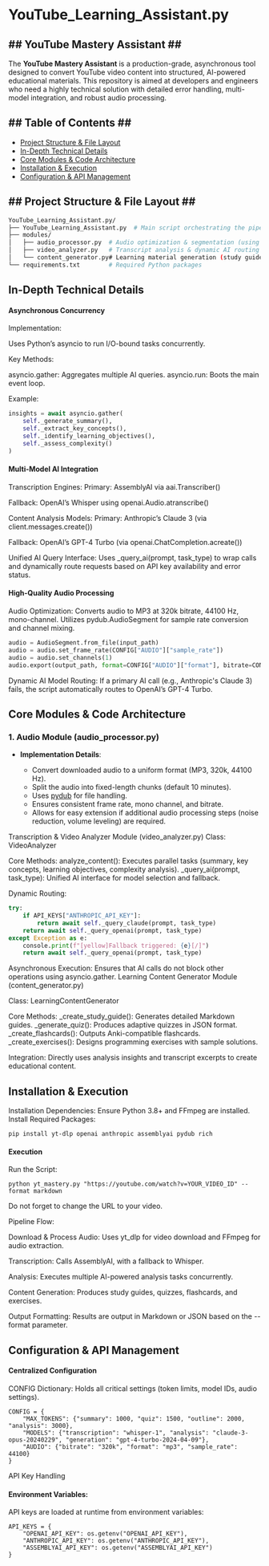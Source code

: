 
# YouTube_Learning_Assistant.py

## ## YouTube Mastery Assistant ## ##

The **YouTube Mastery Assistant** is a production-grade, asynchronous tool designed to convert YouTube video content into structured, AI-powered educational materials. This repository is aimed at developers and engineers who need a highly technical solution with detailed error handling, multi-model integration, and robust audio processing.

## ## Table of Contents ## ##
- [Project Structure & File Layout](#-project-structure--file-layout-)
- [In-Depth Technical Details](#-in-depth-technical-details-)
- [Core Modules & Code Architecture](#-core-modules--code-architecture-)
- [Installation & Execution](#-installation--execution-)
- [Configuration & API Management](#-configuration--api-management-)

## ## Project Structure & File Layout ## ##
```bash
YouTube_Learning_Assistant.py/
├── YouTube_Learning_Assistant.py  # Main script orchestrating the pipeline
├── modules/
│   ├── audio_processor.py  # Audio optimization & segmentation (using pydub)
│   ├── video_analyzer.py   # Transcript analysis & dynamic AI routing
│   └── content_generator.py# Learning material generation (study guides, quizzes, etc.)
└── requirements.txt        # Required Python packages
```

## In-Depth Technical Details ##

#### Asynchronous Concurrency

Implementation:

Uses Python’s asyncio to run I/O-bound tasks concurrently.

Key Methods:

asyncio.gather: Aggregates multiple AI queries.
asyncio.run: Boots the main event loop.

Example:

```python
insights = await asyncio.gather(
    self._generate_summary(),
    self._extract_key_concepts(),
    self._identify_learning_objectives(),
    self._assess_complexity()
)
```

#### Multi-Model AI Integration

Transcription Engines:
Primary: AssemblyAI via aai.Transcriber()

Fallback: OpenAI’s Whisper using openai.Audio.atranscribe()

Content Analysis Models:
Primary: Anthropic’s Claude 3 (via client.messages.create())

Fallback: OpenAI’s GPT-4 Turbo (via openai.ChatCompletion.acreate())

Unified AI Query Interface:
Uses _query_ai(prompt, task_type) to wrap calls and dynamically route requests based on API key availability and error status.


#### High-Quality Audio Processing

Audio Optimization:
Converts audio to MP3 at 320k bitrate, 44100 Hz, mono-channel.
Utilizes pydub.AudioSegment for sample rate conversion and channel mixing.

```python
audio = AudioSegment.from_file(input_path)
audio = audio.set_frame_rate(CONFIG["AUDIO"]["sample_rate"])
audio = audio.set_channels(1)
audio.export(output_path, format=CONFIG["AUDIO"]["format"], bitrate=CONFIG["AUDIO"]["bitrate"])
```

Dynamic AI Model Routing:
If a primary AI call (e.g., Anthropic's Claude 3) fails, the script automatically routes to OpenAI’s GPT-4 Turbo.

## Core Modules & Code Architecture ##

### 1. Audio Module (audio_processor.py)

- **Implementation Details**:

  - Convert downloaded audio to a uniform format (MP3, 320k, 44100 Hz).
  - Split the audio into fixed-length chunks (default 10 minutes).
  - Uses [pydub](https://github.com/jiaaro/pydub) for file handling.
  - Ensures consistent frame rate, mono channel, and bitrate.
  - Allows for easy extension if additional audio processing steps (noise reduction, volume leveling) are required.

Transcription & Video Analyzer Module (video_analyzer.py)
Class: VideoAnalyzer

Core Methods:
analyze_content(): Executes parallel tasks (summary, key concepts, learning objectives, complexity analysis).
_query_ai(prompt, task_type): Unified AI interface for model selection and fallback.


Dynamic Routing:
```python
try:
    if API_KEYS["ANTHROPIC_API_KEY"]:
        return await self._query_claude(prompt, task_type)
    return await self._query_openai(prompt, task_type)
except Exception as e:
    console.print(f"[yellow]Fallback triggered: {e}[/]")
    return await self._query_openai(prompt, task_type)
```

Asynchronous Execution:
Ensures that AI calls do not block other operations using asyncio.gather.
Learning Content Generator Module (content_generator.py)

Class: LearningContentGenerator

Core Methods:
_create_study_guide(): Generates detailed Markdown guides.
_generate_quiz(): Produces adaptive quizzes in JSON format.
_create_flashcards(): Outputs Anki-compatible flashcards.
_create_exercises(): Designs programming exercises with sample solutions.

Integration:
Directly uses analysis insights and transcript excerpts to create educational content.

## Installation & Execution ##

Installation
Dependencies:
Ensure Python 3.8+ and FFmpeg are installed.
Install Required Packages:

```
pip install yt-dlp openai anthropic assemblyai pydub rich
```
#### Execution

Run the Script:
```
python yt_mastery.py "https://youtube.com/watch?v=YOUR_VIDEO_ID" --format markdown
```

Do not forget to change the URL to your video.

Pipeline Flow:


Download & Process Audio:
Uses yt_dlp for video download and FFmpeg for audio extraction.

Transcription:
Calls AssemblyAI, with a fallback to Whisper.


Analysis:
Executes multiple AI-powered analysis tasks concurrently.

Content Generation:
Produces study guides, quizzes, flashcards, and exercises.

Output Formatting:
Results are output in Markdown or JSON based on the --format parameter.


## Configuration & API Management ##

#### Centralized Configuration

CONFIG Dictionary:
Holds all critical settings (token limits, model IDs, audio settings).

```
CONFIG = {
    "MAX_TOKENS": {"summary": 1000, "quiz": 1500, "outline": 2000, "analysis": 3000},
    "MODELS": {"transcription": "whisper-1", "analysis": "claude-3-opus-20240229", "generation": "gpt-4-turbo-2024-04-09"},
    "AUDIO": {"bitrate": "320k", "format": "mp3", "sample_rate": 44100}
}
```

API Key Handling

#### Environment Variables:

API keys are loaded at runtime from environment variables:

```
API_KEYS = {
    "OPENAI_API_KEY": os.getenv("OPENAI_API_KEY"),
    "ANTHROPIC_API_KEY": os.getenv("ANTHROPIC_API_KEY"),
    "ASSEMBLYAI_API_KEY": os.getenv("ASSEMBLYAI_API_KEY")
}
```


